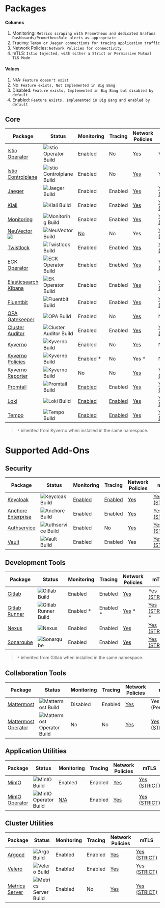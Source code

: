 # Packages
#### Columns

1. Monitoring: `Metrics scraping with Prometheus and dedicated Grafana Dashboards/PrometheusRule alerts as appropriate`
2. Tracing: `Tempo or Jaeger connections for tracing application traffic`
3. Network Policies: `Network Policies for connectivity`
4. mTLS: `Istio Injected, with either a Strict or Permissive Mutual TLS Mode`

#### Values

1. N/A: `Feature doesn't exist`
2. No: `Feature exists, Not Implemented in Big Bang`
3. Disabled: `Feature exists, Implemented in Big Bang but disabled by default`
4. Enabled: `Feature exists, Implemented in Big Bang and enabled by default`

## Core

| Package | Status | Monitoring | Tracing | Network Policies | mTLS |
|----|----|----|----|----|----|
| [Istio Operator](https://repo1.dso.mil/big-bang/apps/core/istio-operator) |  ![Istio Operator Build](https://repo1.dso.mil/big-bang/apps/core/istio-operator/badges/main/pipeline.svg) | Enabled | No | [Yes](https://repo1.dso.mil/big-bang/bigbang/-/merge_requests/641) | Yes |
| [Istio Controlplane](https://repo1.dso.mil/big-bang/apps/core/istio-controlplane) |  ![Istio Controlplane Build](https://repo1.dso.mil/big-bang/apps/core/istio-controlplane/badges/main/pipeline.svg) | Enabled | No | [Yes](https://repo1.dso.mil/big-bang/bigbang/-/merge_requests/632) | Yes |
| [Jaeger](https://repo1.dso.mil/big-bang/apps/core/jaeger) |  ![Jaeger Build](https://repo1.dso.mil/big-bang/apps/core/jaeger/badges/main/pipeline.svg) | Enabled | Enabled | [Yes](https://repo1.dso.mil/big-bang/bigbang/-/merge_requests/602) | [Yes (STRICT)](https://repo1.dso.mil/big-bang/bigbang/-/merge_requests/1295) |
| [Kiali](https://repo1.dso.mil/big-bang/apps/core/kiali) |  ![Kiali Build](https://repo1.dso.mil/big-bang/apps/core/kiali/badges/main/pipeline.svg) | Enabled | Enabled | [Yes](https://repo1.dso.mil/big-bang/bigbang/-/merge_requests/589) | [Yes (STRICT)](https://repo1.dso.mil/big-bang/bigbang/-/merge_requests/1296) |
| [Monitoring](https://repo1.dso.mil/big-bang/apps/core/monitoring) |  ![Monitoring Build](https://repo1.dso.mil/big-bang/apps/core/monitoring/badges/main/pipeline.svg) | Enabled | Enabled | [Yes](https://repo1.dso.mil/big-bang/bigbang/-/merge_requests/509) | [Yes (STRICT)](https://repo1.dso.mil/big-bang/bigbang/-/merge_requests/1900) |
| [NeuVector](https://repo1.dso.mil/big-bang/apps/sandbox/neuvector)       ![](https://img.shields.io/badge/BETA-purple?style=flat-square) |  ![NeuVector Build](https://repo1.dso.mil/big-bang/apps/sandbox/neuvector/badges/main/pipeline.svg) | [No](https://repo1.dso.mil/big-bang/apps/sandbox/neuvector/-/merge_requests/10) | No | Yes | [Yes (STRICT)](https://repo1.dso.mil/big-bang/apps/sandbox/neuvector/-/blob/main/chart/templates/bigbang/peerauthentication/peerauthentication/peer-authentication.yaml) |
| [Twistlock](https://repo1.dso.mil/big-bang/apps/security-tools/twistlock) |  ![Twistlock Build](https://repo1.dso.mil/big-bang/apps/security-tools/twistlock/badges/main/pipeline.svg) | Enabled | Enabled | [Yes](https://repo1.dso.mil/big-bang/bigbang/-/merge_requests/498) | [Yes (STRICT)](https://repo1.dso.mil/big-bang/bigbang/-/merge_requests/1396) |
| [ECK Operator](https://repo1.dso.mil/big-bang/apps/core/eck-operator) |  ![ECK Operator Build](https://repo1.dso.mil/big-bang/apps/core/eck-operator/badges/main/pipeline.svg) | Enabled | Enabled | [Yes](https://repo1.dso.mil/big-bang/bigbang/-/merge_requests/510) | [Yes (STRICT)](https://repo1.dso.mil/big-bang/bigbang/-/merge_requests/1236) |
| [Elasticsearch Kibana](https://repo1.dso.mil/big-bang/apps/core/elasticsearch-kibana) |  ![EK Operator Build](https://repo1.dso.mil/big-bang/apps/core/elasticsearch-kibana/badges/main/pipeline.svg) | Enabled | Enabled | [Yes](https://repo1.dso.mil/big-bang/bigbang/-/merge_requests/527) | [Yes (STRICT)](https://repo1.dso.mil/big-bang/bigbang/-/merge_requests/1537) |
| [Fluentbit](https://repo1.dso.mil/big-bang/apps/core/fluentbit) |  ![Fluentbit Build](https://repo1.dso.mil/big-bang/apps/core/fluentbit/badges/main/pipeline.svg) | Enabled | Enabled | [Yes](https://repo1.dso.mil/big-bang/bigbang/-/merge_requests/555/) | [Yes (STRICT)](https://repo1.dso.mil/big-bang/bigbang/-/merge_requests/1537) |
| [OPA Gatekeeper](https://repo1.dso.mil/big-bang/apps/core/policy) |  ![OPA Build](https://repo1.dso.mil/big-bang/apps/core/policy/badges/main/pipeline.svg) | Enabled | No | [Yes](https://repo1.dso.mil/big-bang/bigbang/-/merge_requests/626) | N/A |
| [Cluster Auditor](https://repo1.dso.mil/big-bang/apps/core/cluster-auditor) |  ![Cluster Auditor Build](https://repo1.dso.mil/big-bang/apps/core/cluster-auditor/badges/main/pipeline.svg) | Enabled | Enabled | [Yes](https://repo1.dso.mil/big-bang/bigbang/-/merge_requests/565) | [Yes (STRICT)](https://repo1.dso.mil/big-bang/bigbang/-/merge_requests/1370) |
| [Kyverno](https://repo1.dso.mil/big-bang/apps/sandbox/kyverno) |  ![Kyverno Build](https://repo1.dso.mil/big-bang/apps/sandbox/kyverno/badges/main/pipeline.svg) | Enabled | No | [Yes](https://repo1.dso.mil/big-bang/apps/sandbox/kyverno/-/merge_requests/2) | N/A |
| [Kyverno Policies](https://repo1.dso.mil/big-bang/apps/sandbox/kyverno-policies) |  ![Kyverno Build](https://repo1.dso.mil/big-bang/apps/sandbox/kyverno-policies/badges/main/pipeline.svg) | Enabled \* | No | Yes \* | N/A |
| [Kyverno Reporter](https://repo1.dso.mil/big-bang/apps/sandbox/kyverno-reporter) |  ![Kyverno Build](https://repo1.dso.mil/big-bang/apps/sandbox/kyverno-reporter/badges/main/pipeline.svg) | No | No | [Yes](https://repo1.dso.mil/big-bang/apps/sandbox/kyverno-reporter/-/merge_requests/1) | [Yes (STRICT)](https://repo1.dso.mil/big-bang/apps/sandbox/kyverno-reporter/-/merge_requests/1) |
| [Promtail](https://repo1.dso.mil/big-bang/apps/sandbox/promtail) |  ![Promtail Build](https://repo1.dso.mil/big-bang/apps/sandbox/promtail/badges/main/pipeline.svg) | [Enabled](https://repo1.dso.mil/big-bang/bigbang/-/merge_requests/1342) | Enabled | [Yes](https://repo1.dso.mil/big-bang/apps/sandbox/promtail/-/merge_requests/14) | [Yes (STRICT)](https://repo1.dso.mil/big-bang/bigbang/-/merge_requests/1516) |
| [Loki](https://repo1.dso.mil/big-bang/apps/sandbox/loki) |  ![Loki Build](https://repo1.dso.mil/big-bang/apps/sandbox/loki/badges/main/pipeline.svg) | [Enabled](https://repo1.dso.mil/big-bang/apps/sandbox/loki/-/merge_requests/8) | [Enabled](https://repo1.dso.mil/big-bang/apps/sandbox/loki/-/merge_requests/15) | [Yes](https://repo1.dso.mil/big-bang/apps/sandbox/loki/-/merge_requests/1) | [Yes (STRICT)](https://repo1.dso.mil/big-bang/bigbang/-/merge_requests/1516) |
| [Tempo](https://repo1.dso.mil/big-bang/apps/sandbox/tempo) |  ![Tempo Build](https://repo1.dso.mil/big-bang/apps/sandbox/tempo/badges/main/pipeline.svg) | [Enabled](https://repo1.dso.mil/big-bang/apps/sandbox/tempo/-/merge_requests/2) | [Enabled](https://repo1.dso.mil/big-bang/apps/sandbox/tempo/-/merge_requests/3) | [Yes](https://repo1.dso.mil/big-bang/bigbang/-/merge_requests/1253) | [Yes (STRICT)](https://repo1.dso.mil/big-bang/bigbang/-/merge_requests/1762) |

> `*` inherited from Kyverno when installed in the same namespace.

# Supported Add-Ons

## Security

| Package | Status | Monitoring | Tracing | Network Policies | mTLS |
|----|----|----|----|----|----|
| [Keycloak](https://repo1.dso.mil/big-bang/apps/security-tools/keycloak) |  ![Keycloak Build](https://repo1.dso.mil/big-bang/apps/security-tools/keycloak/badges/main/pipeline.svg) | [Enabled](https://repo1.dso.mil/big-bang/bigbang/-/issues/291) | [Enabled](https://repo1.dso.mil/big-bang/bigbang/-/issues/1204) | [Yes](https://repo1.dso.mil/big-bang/bigbang/-/merge_requests/536) | [Yes (STRICT)](https://repo1.dso.mil/big-bang/bigbang/-/merge_requests/1945) |
| [Anchore Enterprise](https://repo1.dso.mil/big-bang/apps/security-tools/anchore-enterprise) |  ![Anchore Build](https://repo1.dso.mil/big-bang/apps/security-tools/anchore-enterprise/badges/main/pipeline.svg) | Enabled | Enabled | [Yes](https://repo1.dso.mil/big-bang/bigbang/-/merge_requests/505) | [Yes (STRICT)](https://repo1.dso.mil/big-bang/bigbang/-/merge_requests/1594) |
| [Authservice](https://repo1.dso.mil/big-bang/apps/core/authservice) |  ![Authservice Build](https://repo1.dso.mil/big-bang/apps/core/authservice/badges/main/pipeline.svg) | Enabled | No | [Yes](https://repo1.dso.mil/big-bang/bigbang/-/merge_requests/511) | [Yes (STRICT)](https://repo1.dso.mil/big-bang/bigbang/-/merge_requests/1329) |
| [Vault](https://repo1.dso.mil/big-bang/apps/sandbox/vault) |  ![Vault Build](https://repo1.dso.mil/big-bang/apps/sandbox/vault/badges/main/pipeline.svg) | Enabled | Enabled | Yes | [Yes (STRICT)](https://repo1.dso.mil/big-bang/bigbang/-/merge_requests/1781) |

## Development Tools


| Package | Status | Monitoring | Tracing | Network Policies | mTLS |
|----|----|----|----|----|----|
| [Gitlab](https://repo1.dso.mil/big-bang/apps/developer-tools/gitlab) |  ![Gitlab Build](https://repo1.dso.mil/big-bang/apps/developer-tools/gitlab/badges/main/pipeline.svg) | Enabled | Enabled | [Yes](https://repo1.dso.mil/big-bang/bigbang/-/merge_requests/504) | [Yes (STRICT)](https://repo1.dso.mil/big-bang/bigbang/-/merge_requests/1724) |
| [Gitlab Runner](https://repo1.dso.mil/big-bang/apps/developer-tools/gitlab-runner) |  ![Gitlab Runner Build](https://repo1.dso.mil/big-bang/apps/developer-tools/gitlab-runner/badges/main/pipeline.svg) | Enabled * | Enabled * | [Yes](https://repo1.dso.mil/big-bang/bigbang/-/merge_requests/522) * | [Yes (STRICT)](https://repo1.dso.mil/big-bang/bigbang/-/merge_requests/1724) * |
| [Nexus](https://repo1.dso.mil/big-bang/apps/developer-tools/nexus) |  ![Nexus](https://repo1.dso.mil/big-bang/apps/developer-tools/nexus/badges/main/pipeline.svg) | Enabled | Enabled | [Yes](https://repo1.dso.mil/big-bang/bigbang/-/merge_requests/544) | [Yes (STRICT)](https://repo1.dso.mil/big-bang/bigbang/-/merge_requests/1605) |
| [Sonarqube](https://repo1.dso.mil/big-bang/apps/developer-tools/sonarqube) |  ![Sonarqube](https://repo1.dso.mil/big-bang/apps/developer-tools/sonarqube/badges/main/pipeline.svg) | Enabled | Enabled | [Yes](https://repo1.dso.mil/big-bang/bigbang/-/merge_requests/503) | [Yes (STRICT)](https://repo1.dso.mil/big-bang/bigbang/-/merge_requests/1508) |

> `*` inherited from Gitlab when installed in the same namespace.

## Collaboration Tools

| Package | Status | Monitoring | Tracing | Network Policies | mTLS |
|----|----|----|----|----|----|
| [Mattermost](https://repo1.dso.mil/big-bang/apps/collaboration-tools/mattermost) |  ![Mattermost Build](https://repo1.dso.mil/big-bang/apps/collaboration-tools/mattermost/badges/main/pipeline.svg) | Disabled | Enabled | [Yes](https://repo1.dso.mil/big-bang/bigbang/-/merge_requests/515) | Yes (Permissive) |
| [Mattermost Operator](https://repo1.dso.mil/big-bang/apps/collaboration-tools/mattermost-operator) |  ![Mattermost Operator Build](https://repo1.dso.mil/big-bang/apps/collaboration-tools/mattermost-operator/badges/main/pipeline.svg) | No | No | [Yes](https://repo1.dso.mil/big-bang/bigbang/-/merge_requests/499) | [Yes (STRICT)](https://repo1.dso.mil/big-bang/bigbang/-/merge_requests/1531) |

## Application Utilities

| Package | Status | Monitoring | Tracing | Network Policies | mTLS |
|----|----|----|----|----|----|
| [MinIO](https://repo1.dso.mil/big-bang/apps/application-utilities/minio) |  ![MinIO Build](https://repo1.dso.mil/big-bang/apps/application-utilities/minio/badges/main/pipeline.svg) | Enabled | Enabled | [Yes](https://repo1.dso.mil/big-bang/bigbang/-/merge_requests/550) | [Yes (STRICT)](https://repo1.dso.mil/big-bang/bigbang/-/merge_requests/1566) |
| [MinIO Operator](https://repo1.dso.mil/big-bang/apps/application-utilities/minio-operator) |  ![MinIO Operator Build](https://repo1.dso.mil/big-bang/apps/application-utilities/minio-operator/badges/main/pipeline.svg) | [N/A](https://repo1.dso.mil/big-bang/apps/application-utilities/minio-operator/-/blob/main/docs/prometheus.md) | Enabled | [Yes](https://repo1.dso.mil/big-bang/bigbang/-/merge_requests/685) | [Yes (STRICT)](https://repo1.dso.mil/big-bang/bigbang/-/merge_requests/1554) |


## Cluster Utilities

| Package | Status | Monitoring | Tracing | Network Policies | mTLS |
|----|----|----|----|----|----|
| [Argocd](https://repo1.dso.mil/big-bang/apps/core/argocd) |  ![Argo Build](https://repo1.dso.mil/big-bang/apps/core/argocd/badges/main/pipeline.svg) | Enabled | Enabled | [Yes](https://repo1.dso.mil/big-bang/bigbang/-/merge_requests/572) | [Yes (STRICT)](https://repo1.dso.mil/big-bang/bigbang/-/merge_requests/1368) |
| [Velero](https://repo1.dso.mil/big-bang/apps/cluster-utilities/velero) |  ![Velero Build](https://repo1.dso.mil/big-bang/apps/cluster-utilities/velero/badges/main/pipeline.svg) | Enabled | Enabled | [Yes](https://repo1.dso.mil/big-bang/bigbang/-/merge_requests/552) | [Yes (STRICT)](https://repo1.dso.mil/big-bang/bigbang/-/merge_requests/1451) |
| [Metrics Server](https://repo1.dso.mil/big-bang/apps/sandbox/metrics-server) |  ![Metrics Server Build](https://repo1.dso.mil/big-bang/apps/sandbox/metrics-server/badges/main/pipeline.svg) | Enabled | No | [Yes](https://repo1.dso.mil/big-bang/bigbang/-/merge_requests/1738) | [Yes (STRICT)](https://repo1.dso.mil/big-bang/bigbang/-/merge_requests/1968) |


